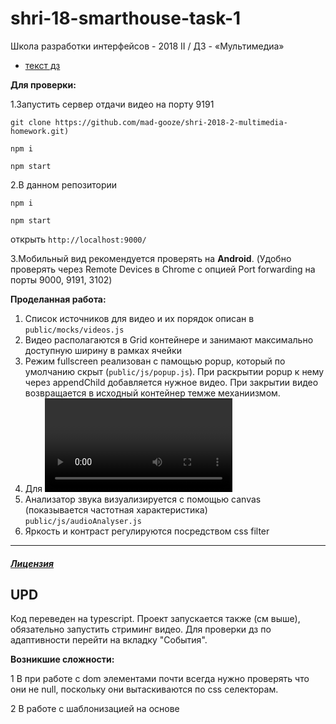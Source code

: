 # shri-18-smarthouse-task-1
Школа разработки интерфейсов - 2018 II / ДЗ - «Мультимедиа» 

- [текст дз](https://github.com/mad-gooze/shri-2018-2-multimedia-homework)

**Для проверки:** 

1.Запустить сервер отдачи видео на порту 9191

`git clone https://github.com/mad-gooze/shri-2018-2-multimedia-homework.git)`

`npm i`
 
`npm start`

2.В данном репозитории

`npm i`

`npm start`

открыть `http://localhost:9000/`

3.Мобильный вид рекомендуется проверять на **Android**.
(Удобно проверять через Remote Devices в Chrome c опцией Port forwarding на порты 9000, 9191, 3102)

**Проделанная работа:**
1. Список источников для видео и их порядок описан в `public/mocks/videos.js`
2. Видео располагаются в Grid контейнере и занимают максимально доступную ширину в рамках ячейки
3. Режим fullscreen реализован с памощью popup, который по умолчанию скрыт (`public/js/popup.js`). При раскрытии popup к нему через appendChild добавляется нужное видео. При закрытии видео возвращается в исходный контейнер темже механиизмом.
4. Для <video/> скрыты дефолтные контролы (play, pause, volume ...) так как предметная область - камеры наблюдения, которые вещают в потоке.  
5. Анализатор звука визуализируется с помощью canvas (показывается частотная характеристика) `public/js/audioAnalyser.js`
6. Яркость и контраст регулируются посредством css filter

--- 
##### [Лицензия](https://docviewer.yandex.ru/view/1130000031416187/?*=rPcLBpqhHesbYQxX%2BW33tN%2FZqbR7InVybCI6InlhLXdpa2k6Ly93aWtpLWFwaS55YW5kZXgucnUvc2hyaS0yMDE4LWlpL2hvbWV3b3JrL2FkYXB0aXZuYWphLXZqb3JzdGthL2xpY2Vuc2UucGRmIiwidGl0bGUiOiJsaWNlbnNlLnBkZiIsInVpZCI6IjExMzAwMDAwMzE0MTYxODciLCJ5dSI6IjgwMzgwNTc4MDE1MzMwNjc1MzciLCJub2lmcmFtZSI6ZmFsc2UsInRzIjoxNTM4NzYyOTYzMzA5fQ%3D%3D)


## UPD

Код переведен на typescript. Проект запускается также (см выше), обязательно запустить стриминг видео. Для проверки дз по адаптивности перейти на вкладку "События".

**Возникшие сложности:**

1 В при работе с dom элементами почти всегда нужно проверять что они не null, поскольку они вытаскиваются по css селекторам.

2 В работе с шаблонизацией на основе  <template/> все не гладко с точки зрения типов. Мешаются один и тот же элемент выступает как Node и как HTMLElement.
Например:
```sh
const template = document.getElementsByTagName('template')[1];
const musicTmpl = template.content.querySelector<HTMLTemplateElement>('.music');
const music = musicTmpl ? musicTmpl.cloneNode(true) as HTMLElement : null;
if (music) {
  const image: HTMLInputElement | null = music.querySelector('.music__album-cover');
  ...
}
```
3 Использование pointer events и audio context требует переопределения интерфейса Window в модуле. Хотя сами типы PointerEvent и AudioContext описаны в `lib.dom.d.ts`.
```sh
declare global  {
  interface Window {
    PointerEvent: typeof PointerEvent;
  }
}
```
4 При описании формата данных поля `data` из `events.json` в интерфейсе использовалось объединение типов `TCardData = ICardDataGraph | IIndicatorData | ICardDataMusic | ICardDataButtons | ICardDataCamera;`.
При этом когда используетя содержимое этого поля (`events[0].data`) необходимо пытаться привести его к одному из подтипов (`events[0].data as ICardDataGraph`).

В целом в процессе перевода кодовой базы на ts были найдены мелкие ошибки типа "ожидалась строка, а вернули число" и пришло осознание, что querySelector может вернуть null.

Дальше планирую писать на ts.
